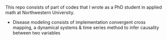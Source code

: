 This repo consists of part of codes that I wrote as a PhD student in applied math at Northwestern University. 

- Disease modeling consists of implementation convergent cross mapping, a dynamical systems & time series method to infer causality between two variables
